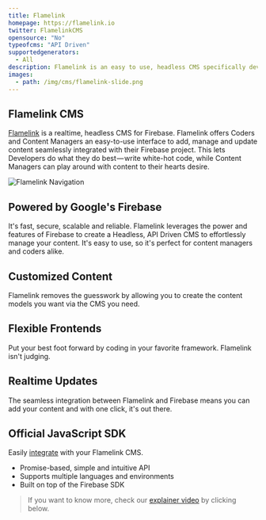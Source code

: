 ```yaml
---
title: Flamelink
homepage: https://flamelink.io
twitter: FlamelinkCMS
opensource: "No"
typeofcms: "API Driven"
supportedgenerators:
  - All
description: Flamelink is an easy to use, headless CMS specifically developed to add & manage content in Firebase
images:
  - path: /img/cms/flamelink-slide.png
---
```


## Flamelink CMS

[Flamelink](https://flamelink.io) is a realtime, headless CMS for Firebase. Flamelink offers Coders and Content Managers an easy-to-use interface to add, manage and update content seamlessly integrated with their Firebase project. This lets Developers do what they do best — write white-hot code, while Content Managers can play around with content to their hearts desire.

<img src="/img/cms/flamelink-navigation.png" title="Flamelink Navigation">

## Powered by Google's Firebase

It's fast, secure, scalable and reliable. Flamelink leverages the power and features of Firebase to create a Headless, API Driven CMS to effortlessly manage your content. It's easy to use, so it's perfect for content managers and coders alike.

## Customized Content

Flamelink removes the guesswork by allowing you to create the content models you want via the CMS you need.

## Flexible Frontends

Put your best foot forward by coding in your favorite framework. Flamelink isn't judging.

## Realtime Updates

The seamless integration between Flamelink and Firebase means you can add your content and with one click, it's out there.

## Official JavaScript SDK

Easily [integrate](https://flamelink.github.io/flamelink) with your Flamelink CMS.

- Promise-based, simple and intuitive API
- Supports multiple languages and environments
- Built on top of the Firebase SDK

> If you want to know more, check our [explainer video](https://youtu.be/8Cw5ktNADBQ) by clicking below.


